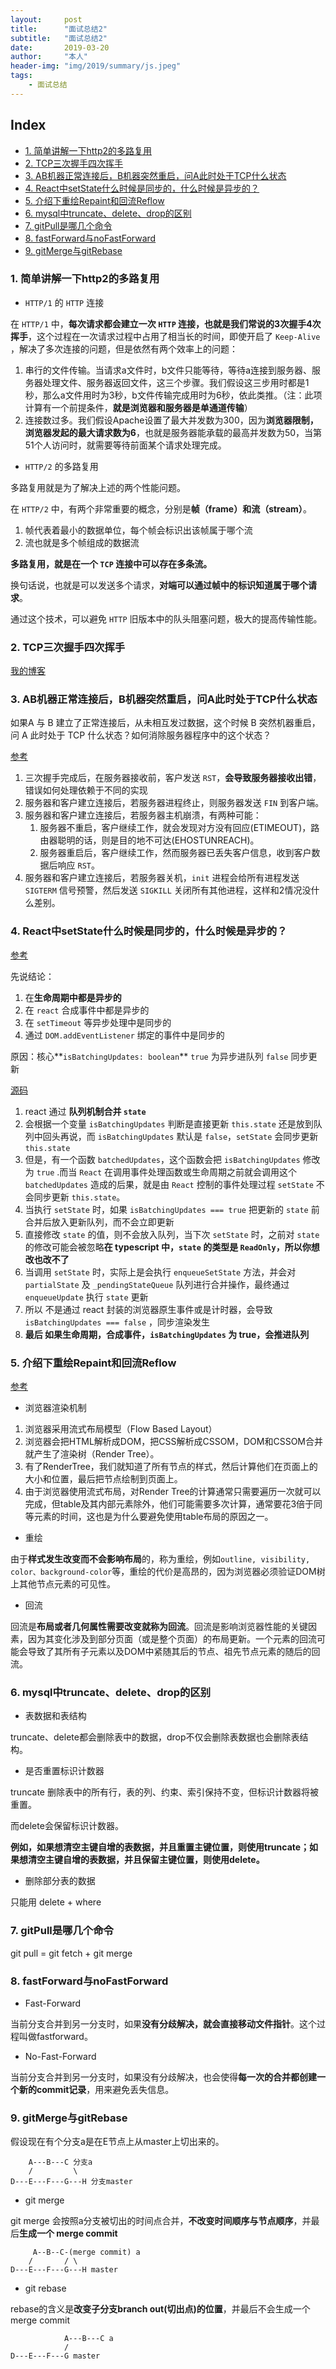```yaml
---
layout:     post
title:      "面试总结2"
subtitle:   "面试总结2"
date:       2019-03-20
author:     "本人"
header-img: "img/2019/summary/js.jpeg"
tags:
    - 面试总结
---
```


## Index

 - [1. 简单讲解一下http2的多路复用](#1-简单讲解一下http2的多路复用)
 - [2. TCP三次握手四次挥手](#2-TCP三次握手四次挥手)
 - [3. AB机器正常连接后，B机器突然重启，问A此时处于TCP什么状态](#3-AB机器正常连接后，B机器突然重启，问A此时处于TCP什么状态)
 - [4. React中setState什么时候是同步的，什么时候是异步的？](#4-React中setState什么时候是同步的，什么时候是异步的？)
 - [5. 介绍下重绘Repaint和回流Reflow](#4-介绍下重绘Repaint和回流Reflow)
 - [6. mysql中truncate、delete、drop的区别](#6-mysql中truncate、delete、drop的区别)
 - [7. gitPull是哪几个命令](#7-gitPull是哪几个命令)
 - [8. fastForward与noFastForward](#8-fastForward与noFastForward)
 - [9. gitMerge与gitRebase](#9-gitMerge与gitRebase)


### 1. 简单讲解一下http2的多路复用

- `HTTP/1` 的 `HTTP` 连接
 
在 `HTTP/1` 中，**每次请求都会建立一次 `HTTP` 连接，也就是我们常说的3次握手4次挥手**，这个过程在一次请求过程中占用了相当长的时间，即使开启了 `Keep-Alive` ，解决了多次连接的问题，但是依然有两个效率上的问题：

1. 串行的文件传输。当请求a文件时，b文件只能等待，等待a连接到服务器、服务器处理文件、服务器返回文件，这三个步骤。我们假设这三步用时都是1秒，那么a文件用时为3秒，b文件传输完成用时为6秒，依此类推。（注：此项计算有一个前提条件，**就是浏览器和服务器是单通道传输**）
2. 连接数过多。我们假设Apache设置了最大并发数为300，因为**浏览器限制，浏览器发起的最大请求数为6**，也就是服务器能承载的最高并发数为50，当第51个人访问时，就需要等待前面某个请求处理完成。

- `HTTP/2` 的多路复用
  
多路复用就是为了解决上述的两个性能问题。

在 `HTTP/2` 中，有两个非常重要的概念，分别是**帧（frame）和流（stream）**。

1. 帧代表着最小的数据单位，每个帧会标识出该帧属于哪个流
2. 流也就是多个帧组成的数据流

**多路复用，就是在一个 `TCP` 连接中可以存在多条流。**

换句话说，也就是可以发送多个请求，**对端可以通过帧中的标识知道属于哪个请求**。

通过这个技术，可以避免 `HTTP` 旧版本中的队头阻塞问题，极大的提高传输性能。

### 2. TCP三次握手四次挥手

[我的博客](https://dimalilongji.github.io/my-blog/2019/03/07/%E5%9F%BA%E7%A1%80%E6%80%BB%E7%BB%93-10.%E7%BD%91%E7%BB%9C%E8%AF%B7%E6%B1%82/#%E5%8F%91%E8%B5%B7-tcp-%E9%93%BE%E6%8E%A5)

### 3. AB机器正常连接后，B机器突然重启，问A此时处于TCP什么状态

如果A 与 B 建立了正常连接后，从未相互发过数据，这个时候 B 突然机器重启，问 A 此时处于 TCP 什么状态？如何消除服务器程序中的这个状态？

[参考](http://crystalwindz.com/unp_note_1/#%E9%9D%9E%E6%AD%A3%E5%B8%B8%E8%BF%9E%E6%8E%A5%E7%BB%88%E6%AD%A2)

1. 三次握手完成后，在服务器接收前，客户发送 `RST`，**会导致服务器接收出错**，错误如何处理依赖于不同的实现
2. 服务器和客户建立连接后，若服务器进程终止，则服务器发送 `FIN` 到客户端。
3. 服务器和客户建立连接后，若服务器主机崩溃，有两种可能：
   1. 服务器不重启，客户继续工作，就会发现对方没有回应(ETIMEOUT)，路由器聪明的话，则是目的地不可达(EHOSTUNREACH)。
   2. 服务器重启后，客户继续工作，然而服务器已丢失客户信息，收到客户数据后响应 `RST`。
4. 服务器和客户建立连接后，若服务器关机，`init` 进程会给所有进程发送 `SIGTERM` 信号预警，然后发送 `SIGKILL` 关闭所有其他进程，这样和2情况没什么差别。

### 4. React中setState什么时候是同步的，什么时候是异步的？

[参考](https://github.com/sisterAn/blog/issues/26)

先说结论：

1. 在**生命周期中都是异步的**
2. 在 `react` 合成事件中都是异步的
3. 在 `setTimeout` 等异步处理中是同步的
4. 通过 `DOM.addEventListener` 绑定的事件中是同步的

原因：核心**`isBatchingUpdates: boolean`** `true` 为异步进队列 `false` 同步更新

[源码](https://github.com/facebook/react/blob/35962a00084382b49d1f9e3bd36612925f360e5b/src/renderers/shared/reconciler/ReactUpdates.js#L199)

1. react 通过 **队列机制合并 `state`**
2. 会根据一个变量 `isBatchingUpdates` 判断是直接更新 `this.state` 还是放到队列中回头再说，而 `isBatchingUpdates` 默认是 `false`，`setState` 会同步更新 `this.state`
3. 但是，有一个函数 `batchedUpdates`，这个函数会把 `isBatchingUpdates` 修改为 `true` .而当 `React` 在调用事件处理函数或生命周期之前就会调用这个 `batchedUpdates` 造成的后果，就是由 `React` 控制的事件处理过程 `setState` 不会同步更新 `this.state`。
4. 当执行 `setState` 时，如果 `isBatchingUpdates === true` 把更新的 `state` 前合并后放入更新队列，而不会立即更新
5. 直接修改 `state` 的值，则不会放入队列，当下次 `setState` 时，之前对 `state` 的修改可能会被忽略**在 typescript 中，`state` 的类型是 `ReadOnly`，所以你想改也改不了**
6. 当调用 `setState` 时，实际上是会执行 `enqueueSetState` 方法，并会对 `partialState` 及 `_pendingStateQueue` 队列进行合并操作，最终通过 `enqueueUpdate` 执行 `state` 更新
7. 所以 不是通过 react 封装的浏览器原生事件或是计时器，会导致 `isBatchingUpdates === false` ，同步渲染发生
8. **最后 如果生命周期，合成事件，`isBatchingUpdates` 为 true，会推进队列**

### 5. 介绍下重绘Repaint和回流Reflow

[参考](https://developers.google.com/web/fundamentals/performance/critical-rendering-path/constructing-the-object-model?hl=zh-cn)

- 浏览器渲染机制

1. 浏览器采用流式布局模型（Flow Based Layout）
2. 浏览器会把HTML解析成DOM，把CSS解析成CSSOM，DOM和CSSOM合并就产生了渲染树（Render Tree）。
3. 有了RenderTree，我们就知道了所有节点的样式，然后计算他们在页面上的大小和位置，最后把节点绘制到页面上。
4. 由于浏览器使用流式布局，对Render Tree的计算通常只需要遍历一次就可以完成，但table及其内部元素除外，他们可能需要多次计算，通常要花3倍于同等元素的时间，这也是为什么要避免使用table布局的原因之一。
 
- 重绘

由于**样式发生改变而不会影响布局**的，称为重绘，例如`outline, visibility, color、background-color`等，重绘的代价是高昂的，因为浏览器必须验证DOM树上其他节点元素的可见性。

- 回流

回流是**布局或者几何属性需要改变就称为回流**。回流是影响浏览器性能的关键因素，因为其变化涉及到部分页面（或是整个页面）的布局更新。一个元素的回流可能会导致了其所有子元素以及DOM中紧随其后的节点、祖先节点元素的随后的回流。

### 6. mysql中truncate、delete、drop的区别

- 表数据和表结构

truncate、delete都会删除表中的数据，drop不仅会删除表数据也会删除表结构。

- 是否重置标识计数器

truncate 删除表中的所有行，表的列、约束、索引保持不变，但标识计数器将被重置。

而delete会保留标识计数器。

**例如，如果想清空主键自增的表数据，并且重置主键位置，则使用truncate；如果想清空主键自增的表数据，并且保留主键位置，则使用delete。**

- 删除部分表的数据

只能用 delete + where

### 7. gitPull是哪几个命令

git pull = git fetch + git merge

### 8. fastForward与noFastForward

- Fast-Forward

当前分支合并到另一分支时，如果**没有分歧解决，就会直接移动文件指针**。这个过程叫做fastforward。

- No-Fast-Forward

当前分支合并到另一分支时，如果没有分歧解决，也会使得**每一次的合并都创建一个新的commit记录**，用来避免丢失信息。

### 9. gitMerge与gitRebase

假设现在有个分支a是在E节点上从master上切出来的。

```
    A---B---C 分支a
    /         \
D---E---F---G---H 分支master
```

- git merge

git merge 会按照a分支被切出的时间点合并，**不改变时间顺序与节点顺序**，并最后**生成一个 merge commit**

```
     A--B--C-(merge commit) a
    /       / \
D---E---F---G---H master

```

- git rebase

rebase的含义是**改变子分支branch out(切出点)的位置**，并最后不会生成一个 merge commit

```
            A---B---C a
            /         
D---E---F---G master
```
